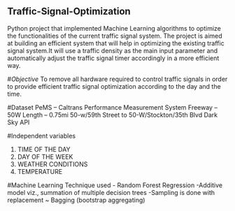 ## Traffic-Signal-Optimization

Python project that implemented Machine Learning algorithms to optimize the functionalities of the current traffic signal system.
The project is aimed at building an efficient system that will help in optimizing the existing traffic signal system.It will use a traffic density as the main input parameter and automatically adjust the traffic signal timer accordingly in a more efficient way.

#*Objective*
To remove all hardware required to control traffic signals in order to provide efficient traffic signal optimization according to the day and the time.

#Dataset
PeMS – Caltrans Performance Measurement System
Freeway – 50W
Length – 0.75mi
50-w/59th Street to 50-W/Stockton/35th Blvd
Dark Sky API

#Independent variables
1. TIME OF THE DAY
2. DAY OF THE WEEK
3. WEATHER CONDITIONS
4. TEMPERATURE

#Machine Learning Technique used - Random Forest Regression
-Additive model viz., summation of multiple decision trees 
-Sampling is done with replacement ~ Bagging (bootstrap aggregating)

